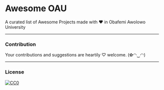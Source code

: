 # Awesome OAU
A curated list of Awesome Projects made with ❤ in Obafemi Awolowo University

---
### Contribution
Your contributions and suggestions are heartily ♡ welcome. (✿◠‿◠)


---
### License
[![CC0](http://i.creativecommons.org/p/zero/1.0/88x31.png)](http://creativecommons.org/publicdomain/zero/1.0/)
